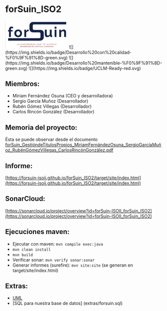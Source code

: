 # forSuin_ISO2
<img src="extras/logo_forSuin.png" alt="drawing" width="200"/>
![](https://img.shields.io/badge/Desarrollo%20con%20calidad-%F0%9F%91%8D-green.svg) ![](https://img.shields.io/badge/Desarrollo%20mantenible-%F0%9F%91%8D-green.svg) ![](https://img.shields.io/badge/UCLM-Ready-red.svg)

## Miembros:
- Miriam Fernández Osuna (CEO y desarrolladora)
- Sergio García Muñoz (Desarrollador)
- Rubén Gómez Villegas (Desarrollador)
- Carlos Rincón González (Desarrollador)

## Memoria del proyecto:
Ésta se puede observar desde el documento [forSuin_GestióndeTitulosPropios_MiriamFernándezOsuna_SergioGarcíaMuñoz_RubénGómezVillegas_CarlosRincónGonzález.pdf](extras/logo_forSuinforSuin_GestióndeTitulosPropios_MiriamFernándezOsuna_SergioGarcíaMuñoz_RubénGómezVillegas_CarlosRincónGonzález.pdf)

## Informe:
[https://forsuin-isoii.github.io/forSuin_ISO2/target/site/index.html](https://forsuin-isoii.github.io/forSuin_ISO2/target/site/index.html)

## SonarCloud:
[https://sonarcloud.io/project/overview?id=forSuin-ISOII_forSuin_ISO2](https://sonarcloud.io/project/overview?id=forSuin-ISOII_forSuin_ISO2)

## Ejecuciones maven:
- Ejecutar con maven: `mvn compile exec:java`
- `mvn clean install`
- `mvn build`
- Verificar sonar: `mvn verify sonar:sonar`
- Generar informes (surefire): `mvn site:site` (se generan en target/site/index.html)

## Extras:
- [UML](extras/TitulosPropiosUCLM2022.vpp)
- [SQL para nuestra base de datos] (extras/forsuin.sql)

